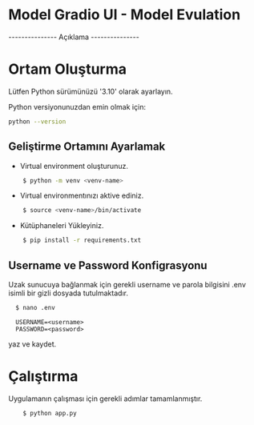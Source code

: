 # Model Gradio UI - Model Evulation

--------------- Açıklama ---------------
# Ortam Oluşturma

Lütfen Python sürümünüzü '3.10' olarak ayarlayın.

Python versiyonunuzdan emin olmak için:

```bash
python --version
```

## Geliştirme Ortamını Ayarlamak
- Virtual environment oluşturunuz.
```bash
    $ python -m venv <venv-name>
```
- Virtual environmentınızı aktive ediniz.
```bash
    $ source <venv-name>/bin/activate
```
- Kütüphaneleri Yükleyiniz.
```bash
    $ pip install -r requirements.txt
```
## Username ve Password Konfigrasyonu
  
  Uzak sunucuya bağlanmak için gerekli username ve parola bilgisini .env isimli bir gizli dosyada tutulmaktadır. 
  ```bash
    $ nano .env
  ```
  ```
    USERNAME=<username>
    PASSWORD=<password>
  ```
  yaz ve kaydet.

# Çalıştırma

Uygulamanın çalışması için gerekli adımlar tamamlanmıştır.

```bash
    $ python app.py
```
